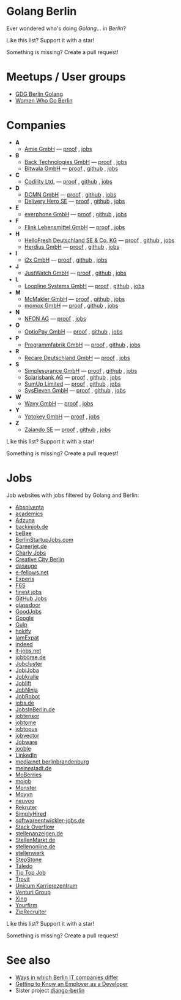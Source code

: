 # Golang Berlin

Ever wondered who's doing *Golang*... in *Berlin*?

Like this list?  Support it with a star!

Something is missing?  Create a pull request!


# Meetups / User groups

* [GDG Berlin Golang](https://www.meetup.com/golang-users-berlin/)
* [Women Who Go Berlin](https://www.meetup.com/Women-Who-Go-Berlin/)


# Companies

* __A__
    * [Amie GmbH](https://amie.so/) —
        [proof](https://berlinstartupjobs.com/de/engineering/backend-full-stack-engineer-go-amie/)
        ,
        [jobs](https://amie.so/#work-with-us)
* __B__
    * [Back Technologies GmbH](https://backhq.com/) —
        [proof](https://golang.cafe/job/senior-software-engineer-back-1587996448)
        ,
        [jobs](https://www.notion.so/Working-at-Back-f23a617a97a24b83a6e85e826f475615)
    * [Bitwala GmbH](https://www.bitwala.com/) —
        [proof](https://tarta.ai/j/gn8xrncBrJRKg1c1N7gf-senior-software-engineer-platform-golang-in-berlin-berlin-at-bitwala)
        ,
        [github](https://github.com/bitwala)
        ,
        [jobs](https://www.bitwala.com/de/careers/)
* __C__
    * [Codility Ltd.](https://www.codility.com/) —
        [proof](https://boards.greenhouse.io/codility/jobs/4371050003)
        ,
        [github](https://github.com/Codility)
        ,
        [jobs](https://boards.greenhouse.io/codility)
* __D__
    * [DCMN GmbH](https://www.dcmn.com/) —
        [proof](https://careers.dcmn.com/jobs/1097093-javascript-developer-m-f-d)
        ,
        [github](https://github.com/dcmn-com)
        ,
        [jobs](https://careers.dcmn.com/jobs)
    * [Delivery Hero SE](https://www.deliveryhero.com/) —
        [proof](https://careers.deliveryhero.com/global/en/job/JR0008002/Principal-Golang-Engineer-Vendor-Tech-f-m-d)
        ,
        [github](https://github.com/deliveryhero)
        ,
        [jobs](https://careers.deliveryhero.com/global/en/search-results?keywords=golang)
* __E__
    * [everphone GmbH](https://www.everphone.de/) —
        [proof](https://boards.greenhouse.io/everphone/jobs/4209158003)
        ,
        [github](https://github.com/everphone-gmbh)
        ,
        [jobs](https://boards.greenhouse.io/everphone)
* __F__
    * [​​Flink Lebensmittel GmbH](https://www.goflink.com/) —
        [proof](https://www.linkedin.com/jobs/view/2465757810)
        ,
        [jobs](https://careers.smartrecruiters.com/Flink3/joinus)
* __H__
    * [HelloFresh Deutschland SE & Co. KG](https://www.hellofresh.de/) —
        [proof](https://www.hellofresh.de/careers/listings/67628?country=de)
        ,
        [github](https://github.com/hellofresh)
        ,
        [jobs](https://www.hellofresh.de/careers/)
    * [Herdius GmbH](https://www.herdius.com/) —
        [proof](https://angel.co/company/herdius/jobs/751086-software-engineer-fullstack-go-react-js-solidity)
        ,
        [github](https://github.com/herdius)
        ,
        [jobs](https://angel.co/company/herdius)
* __I__
    * [i2x GmbH](https://i2x.ai/) —
        [proof](https://www.moberries.com/job/1964808)
        ,
        [github](https://github.com/i2x-gmbh)
        ,
        [jobs](https://i2x.jobs.personio.de/?language=en)
* __J__
    * [JustWatch GmbH](https://www.justwatch.com/) —
        [proof](https://jobs.lever.co/justwatch/ddca7a29-1edd-4e41-b461-9e19571bdbfd)
        ,
        [github](https://github.com/justwatchcom)
        ,
        [jobs](https://jobs.lever.co/justwatch)
* __L__
    * [Loopline Systems GmbH](https://www.loopline-systems.com/) —
        [proof](https://berlinstartupjobs.com/de/engineering/fullstack-developer-go-typescript-php-m-f-d-loopline-systems/)
        ,
        [github](https://github.com/loopline-systems)
        ,
        [jobs](https://www.loopline-systems.com/en/about/careers)
* __M__
    * [McMakler GmbH](https://www.mcmakler.de/) —
        [proof](https://www.smartrecruiters.com/McMaklerGmbH1/743999740474884-team-lead-backend-golang-all-genders-)
        ,
        [github](https://github.com/mcmakler)
        ,
        [jobs](https://www.mcmakler.de/karriere)
    * [momox GmbH](https://momox.biz/) —
        [proof](https://momox-jobs.dvinci.de/en/jobs/10479/senior-software-engineer-golang-solr-elasticsearch-search-mfd)
        ,
        [github](https://github.com/Momox-GmbH)
        ,
        [jobs](https://momox.biz/karriere/berlin)
* __N__
    * [NFON AG](https://corporate.nfon.com/) —
        [proof](https://nfon.jobs.personio.de/job/172749)
        ,
        [jobs](https://nfon.jobs.personio.de/)
* __O__
    * [OptioPay GmbH](https://www.optiopay.com/) —
        [proof](https://optiopay.recruitee.com/o/backend-golang-engineer-mfx)
        ,
        [github](https://github.com/optiopay)
        ,
        [jobs](https://www.optiopay.com/de/jobs)
* __P__
    * [Programmfabrik GmbH](https://www.programmfabrik.de/) —
        [proof](https://www.programmfabrik.de/software-jobs/backend-developer-go/)
        ,
        [github](https://github.com/programmfabrik)
        ,
        [jobs](https://www.programmfabrik.de/software-jobs/)
* __R__
    * [Recare Deutschland GmbH](https://recaresolutions.com/) —
        [proof](https://careers.recaresolutions.com/o/backend-engineer-go)
        ,
        [jobs](https://careers.recaresolutions.com/)
* __S__
    * [Simplesurance GmbH](https://www.simplesurance.com/) —
        [proof](https://simplesurance.join.com/jobs/2082629-broker-golang-software-engineer-f-m-d)
        ,
        [github](https://github.com/simplesurance)
        ,
        [jobs](https://simplesurance.join.com/)
    * [Solarisbank AG](https://www.solarisbank.com/) —
        [proof](https://boards.greenhouse.io/solarisbank/jobs/4904420002)
        ,
        [github](https://github.com/solarisBank)
        ,
        [jobs](https://www.solarisbank.com/de/careers/)
    * [SumUp Limited](https://sumup.de/) —
        [proof](https://sumup.com/careers/positions/berlin-germany/backend/senior-backend-engineer-go-merchant-success/4677640002/)
        ,
        [github](https://github.com/sumup)
        ,
        [jobs](https://sumup.com/careers/)
    * [SysEleven GmbH](https://www.syseleven.de/) —
        [proof](https://www.syseleven.de/karriere/golang-kubernetes-developer/)
        ,
        [github](https://github.com/syseleven)
        ,
        [jobs](https://www.syseleven.de/karriere/ueberblick/)
* __W__
    * [Wavy GmbH](https://wavysys.com/) —
        [proof](https://wavysys.com/backend-developer-m-f-d/)
        ,
        [jobs](https://wavysys.com/careers/)
* __Y__
    * [Yptokey GmbH](https://yptokey.com/) —
        [proof](https://www.careerjet.de/jobad/de8bb414fb5b031fbcfb437b9f895ad980)
        ,
        [jobs](https://yptokey.join.com/)
* __Z__
    * [Zalando SE](https://en.zalando.de/) —
        [proof](https://jobs.zalando.com/en/jobs/2333968-senior-golang-engineer-markets-sales-go-w-m-d/)
        ,
        [github](https://github.com/zalando)
        ,
        [jobs](https://jobs.zalando.com/en/jobs/?search=golang)

Like this list?  Support it with a star!

Something is missing?  Create a pull request!


# Jobs

Job websites with jobs filtered by Golang and Berlin:

* [Absolventa](https://www.absolventa.de/stellenangebote?query[text]=golang&query[location]=berlin)
* [academics](https://www.academics.de/stellenanzeigen/land-berlin/dg==?q=golang)
* [Adzuna](https://www.adzuna.de/search?q=golang&loc=87861)
* [backinjob.de](https://www.backinjob.de/jobsuche.html?s[]=golang&o=Berlin)
* [beBee](https://de.bebee.com/jobs?term=golang&location=berlin)
* [BerlinStartupJobs.com](http://berlinstartupjobs.com/de/skill-areas/golang/)
* [Careerjet.de](https://www.careerjet.de/suchen/stellenangebote?s=golang&l=berlin)
* [Charly Jobs](https://jobs.charly.education/jobs/?q=golang&l=Berlin%2C%20Deutschland)
* [Creative City Berlin](https://www.creative-city-berlin.de/de/search/?q=golang&t=job&submit=Suche)
* [dasauge](https://dasauge.de/jobs/stellenangebote/?begriff=golang&plz=berlin)
* [e-fellows.net](https://jobs.e-fellows.net/Suchergebnis.html?jsjn=golang&jsjo=berlin)
* [Experis](https://www.experis.de/de/search?page=1&searchKeyword=golang&filters=%257B%2522latitude%2522%253A52.52000659999999%252C%2522longitude%2522%253A13.404954%252C%2522place%2522%253A%2522Berlin%252C%2520Germany%2522%257D)
* [F6S](https://www.f6s.com/jobs?keywords[]=golang&cities[]=33052)
* [finest jobs](https://www.finest-jobs.com/Stellenangebote/Suche/Golang/In/Berlin)
* [GitHub Jobs](https://jobs.github.com/positions?description=golang&location=berlin)
* [glassdoor](https://www.glassdoor.de/Job/berlin-golang-developer-jobs-SRCH_IL.0,6_IC2622109_KO7,23.htm)
* [GoodJobs](https://goodjobs.eu/de/jobs?&job_search%5Blocation%5D=Berlin%2C+Deutschland&job_search%5Bquery%5D=golang)
* [Google](https://www.google.com/search?q=golang+berlin&ibp=htl;jobs)
* [Gulp](https://www.gulp.de/gulp2/g/jobs?query=golang&city=Berlin_10)
* [hokify](https://hokify.de/jobs/m/golang/berlin-germany)
* [IamExpat](https://www.iamexpat.de/career/jobs/berlin/golang)
* [indeed](https://de.indeed.com/Golang-Jobs-in-Berlin)
* [it-jobs.net](https://www.it-jobs.net/jobsuche/?searchtext=golang&location=berlin)
* [jobbörse.de](https://www.xn--jobbrse-d1a.de/jobsuche/jobs/?q=golang&l=berlin)
* [Jobcluster](https://www.jobcluster.de/jobs/berlin/umkreis=25/suche=golang)
* [JobiJoba](https://www.jobijoba.de/query/?what=golang&where=in-Berlin&where_type=city)
* [Jobkralle](https://www.jobkralle.de/jobs?title=golang&location=berlin)
* [Joblift](https://joblift.de/topjobs-in-Berlin-f%C3%BCr-golang-ohne-Umkreis)
* [JobNinja](https://jobninja.com/search?keywords=golang&where=berlin)
* [JobRobot](https://www.jobrobot.de/content_0400_jobsuche.htm?cmd=res&txt=ja&suchform=&keywords=golang&umkreissuche_ort=berlin&umkreissuche_entfernung=20&useindex=0&zeitraum=all)
* [jobs.de](https://www.jobs.de/suche?q=golang&loc=berlin)
* [JobsInBerlin.de](https://jobsinberlin.de/jobs?query=golang)
* [jobtensor](https://jobtensor.com/Golang-Jobs-in-Berlin)
* [jobtome](https://de.jobtome.com/jobs?what=golang&where=berlin&r=0)
* [jobtopus](https://www.jobtopus.de/search/?what=golang&where=berlin)
* [jobvector](https://www.jobvector.de/stellensuche.html?keywords=golang&locations=berlin)
* [Jobware](https://www.jobware.de/jobsuche/?jw_jobname=golang&jw_jobort=berlin)
* [jooble](https://de.jooble.org/stellenangebote-golang/berlin)
* [LinkedIn](https://de.linkedin.com/jobs/search?keywords=golang&location=Berlin)
* [media:net berlinbrandenburg](https://www.medianet-bb.de/de/jobs/?search=golang&pg=1&submit=Suchen)
* [meinestadt.de](https://jobs.meinestadt.de/berlin/suche?words=golang)
* [MoBerries](https://jobs.moberries.com/jobs?location=ChIJAVkDPzdOqEcRcDteW0YgIQQ&q=golang)
* [mojob](https://www.mojob.me/index.php?suche_volltext=golang&suchort=Berlin&jobs=jobs)
* [Monster](https://www.monster.de/jobs/suche/?q=golang&where=berlin)
* [Moyyn](https://moyyn.com/open-positions/?search_keywords=golang&search_location=berlin)
* [neuvoo](https://neuvoo.de/jobs/?k=golang&l=Berlin&radius=0)
* [Rekruter](https://www.rekruter.de/jobsuche/?jobsuche=golang&ort=berlin)
* [SimplyHired](https://www.simplyhired.de/search?q=golang&l=Berlin)
* [softwareentwickler-jobs.de](https://www.softwareentwickler-jobs.de/in/berlin?title=golang)
* [Stack Overflow](https://stackoverflow.com/jobs/developer-jobs-using-golang-in-berlin)
* [stellenanzeigen.de](https://www.stellenanzeigen.de/suche/?voll=golang&plz=berlin)
* [StellenMarkt.de](https://www.stellenmarkt.de/search?keyword=golang&region=berlin)
* [stellenonline.de](https://www.stellenonline.de/search?q=golang&l=Berlin)
* [stellenwerk](https://www.stellenwerk-berlin.de/jobboerse?keywords=golang)
* [StepStone](https://www.stepstone.de/jobs/Golang--Berlin.html)
* [Taledo](https://www.taledo.com/jobs?keyword=golang&locations[]=2950159)
* [Tip Top Job](https://www.tiptopjob.com/search/tiptopresults.asp?Keyword=golang&country=DEU&sub_location=C-15687)
* [Trovit](https://de.trovit.com/jobs/index.php/cod.search_jobs/what_d.golang/where_d.berlin)
* [Unicum Karrierezentrum](https://karriere.unicum.de/jobs?search=golang&job_geo_location=Berlin%2C+Deutschland)
* [Venturi Group](https://venturi-group.com/?s=golang&location=berlin&post_type=job)
* [Xing](https://www.xing.com/jobs/search?keywords=golang&location=Berlin&radius=10)
* [Yourfirm](https://www.yourfirm.de/suche/all/?name=golang&plz=Berlin%3A10)
* [ZipRecruiter](https://www.ziprecruiter.de/jobs/search?q=golang&l=Berlin%2C+Germany)


Like this list?  Support it with a star!

Something is missing?  Create a pull request!


# See also

* [Ways in which Berlin IT companies differ](https://blog.hartwork.org/posts/ways-in-which-berlin-it-companies-differ/)
* [Getting to Know an Employer as a Developer](https://blog.hartwork.org/posts/getting-to-know-an-employer-as-a-developer/)
* Sister project [django-berlin](https://github.com/hartwork/django-berlin)
